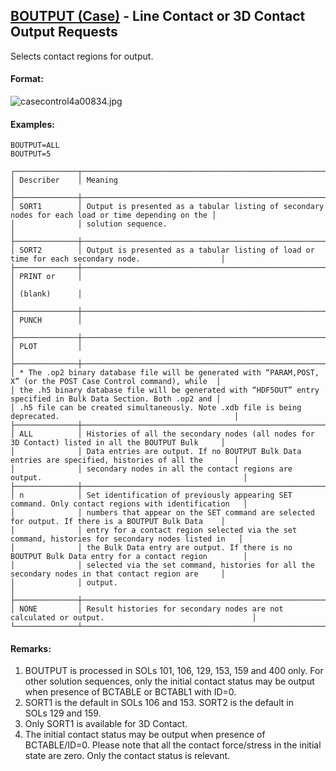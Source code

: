 ## [BOUTPUT (Case)](https://help.hexagonmi.com/bundle/MSC_Nastran_2022.4/page/Nastran_Combined_Book/qrg/casecontrol4a/TOC.BOUTPUT.Case.xhtml) - Line Contact or 3D Contact Output Requests

Selects contact regions for output.

#### Format:

![casecontrol4a00834.jpg](https://help-be.hexagonmi.com/bundle/MSC_Nastran_2022.4/page/Nastran_Combined_Book/qrg/casecontrol4a/../../../assets/casecontrol4a00834.jpg?_LANG=enus)  

#### Examples:

```nastran
BOUTPUT=ALL
BOUTPUT=5
```

```text
┌──────────────┬────────────────────────────────────────────────────────────────────────────────────────────────────┐
│ Describer    │ Meaning                                                                                            │
├──────────────┼────────────────────────────────────────────────────────────────────────────────────────────────────┤
│ SORT1        │ Output is presented as a tabular listing of secondary nodes for each load or time depending on the │
│              │ solution sequence.                                                                                 │
├──────────────┼────────────────────────────────────────────────────────────────────────────────────────────────────┤
│ SORT2        │ Output is presented as a tabular listing of load or time for each secondary node.                  │
├──────────────┼────────────────────────────────────────────────────────────────────────────────────────────────────┤
│ PRINT or     │                                                                                                    │
│ (blank)      │                                                                                                    │
├──────────────┼────────────────────────────────────────────────────────────────────────────────────────────────────┤
│ PUNCH        │                                                                                                    │
├──────────────┼────────────────────────────────────────────────────────────────────────────────────────────────────┤
│ PLOT         │                                                                                                    │
├──────────────┼────────────────────────────────────────────────────────────────────────────────────────────────────┤
│ * The .op2 binary database file will be generated with “PARAM,POST, X” (or the POST Case Control command), while  │
│ the .h5 binary database file will be generated with “HDF5OUT” entry specified in Bulk Data Section. Both .op2 and │
│ .h5 file can be created simultaneously. Note .xdb file is being deprecated.                                       │
├──────────────┼────────────────────────────────────────────────────────────────────────────────────────────────────┤
│ ALL          │ Histories of all the secondary nodes (all nodes for 3D Contact) listed in all the BOUTPUT Bulk     │
│              │ Data entries are output. If no BOUTPUT Bulk Data entries are specified, histories of all the       │
│              │ secondary nodes in all the contact regions are output.                                             │
├──────────────┼────────────────────────────────────────────────────────────────────────────────────────────────────┤
│ n            │ Set identification of previously appearing SET command. Only contact regions with identification   │
│              │ numbers that appear on the SET command are selected for output. If there is a BOUTPUT Bulk Data    │
│              │ entry for a contact region selected via the set command, histories for secondary nodes listed in   │
│              │ the Bulk Data entry are output. If there is no BOUTPUT Bulk Data entry for a contact region        │
│              │ selected via the set command, histories for all the secondary nodes in that contact region are     │
│              │ output.                                                                                            │
├──────────────┼────────────────────────────────────────────────────────────────────────────────────────────────────┤
│ NONE         │ Result histories for secondary nodes are not calculated or output.                                 │
└──────────────┴────────────────────────────────────────────────────────────────────────────────────────────────────┘
```

#### Remarks:

1. BOUTPUT is processed in SOLs 101, 106, 129, 153, 159 and 400 only.
For other solution sequences, only the initial contact status may be output when presence of BCTABLE or BCTABL1 with ID=0.
2. SORT1 is the default in SOLs 106 and 153. SORT2 is the default in SOLs 129 and 159.
3. Only SORT1 is available for 3D Contact.
4. The initial contact status may be output when presence of BCTABLE/ID=0. Please note that all the contact force/stress in the initial state are zero. Only the contact status is relevant.

